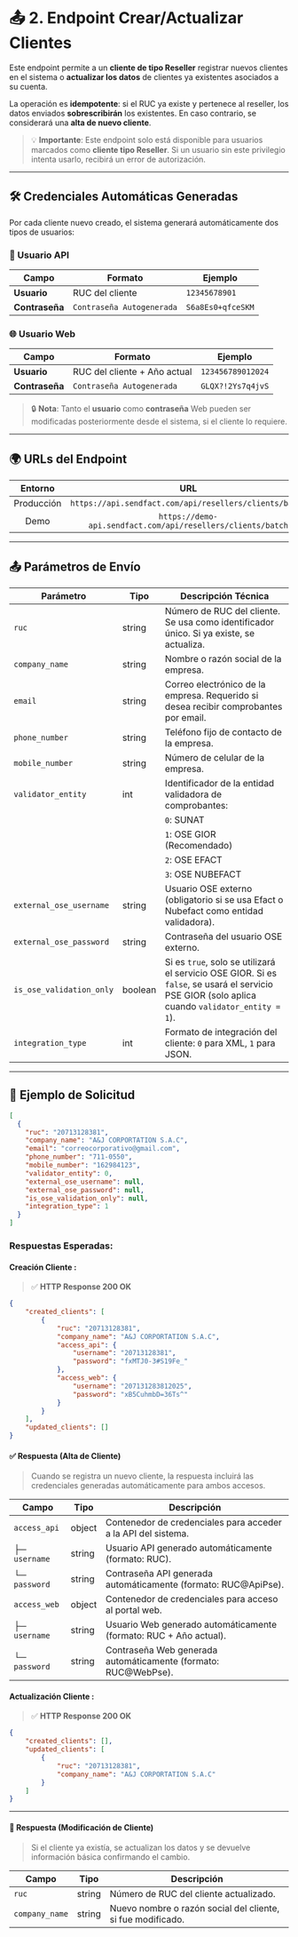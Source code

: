 # 📤 2. Endpoint Crear/Actualizar Clientes

Este endpoint permite a un **cliente de tipo Reseller** registrar nuevos clientes en el sistema o **actualizar los datos** de clientes ya existentes asociados a su cuenta.

La operación es **idempotente**: si el RUC ya existe y pertenece al reseller, los datos enviados **sobrescribirán** los existentes. En caso contrario, se considerará una **alta de nuevo cliente**.

> 💡 **Importante**: Este endpoint solo está disponible para usuarios marcados como **cliente tipo Reseller**. Si un usuario sin este privilegio intenta usarlo, recibirá un error de autorización.

---

## 🛠️ Credenciales Automáticas Generadas

Por cada cliente nuevo creado, el sistema generará automáticamente dos tipos de usuarios:

### 🔐 Usuario API

|     Campo      |           Formato         |      Ejemplo      |
|----------------|---------------------------|-------------------|
|  **Usuario**   |       RUC del cliente     |   `12345678901`   |
| **Contraseña** | `Contraseña Autogenerada` | `S6a8Es0+qfceSKM` |

### 🌐 Usuario Web

|     Campo      |            Formato            |     Ejemplo      |
|----------------|-------------------------------|------------------|
|   **Usuario**  | RUC del cliente + Año actual  | `123456789012024`|
| **Contraseña** |   `Contraseña Autogenerada`   | `GLQX?!2Ys7q4jvS`|

> 🔒 **Nota**: Tanto el **usuario** como **contraseña** Web pueden ser modificadas posteriormente desde el sistema, si el cliente lo requiere.

---

## 🌍 URLs del Endpoint

| Entorno     | URL                                                            | Método |
|:-----------:|:--------------------------------------------------------------:|:------:|
| Producción  | `https://api.sendfact.com/api/resellers/clients/batch`|  POST  |
| Demo        | `https://demo-api.sendfact.com/api/resellers/clients/batch` |  POST  |

---

## 📤 Parámetros de Envío

| Parámetro               | Tipo     | Descripción Técnica                                                                 |
|-------------------------|----------|--------------------------------------------------------------------------------------|
| `ruc`                   | string   | Número de RUC del cliente. Se usa como identificador único. Si ya existe, se actualiza. |
| `company_name`          | string   | Nombre o razón social de la empresa.                                                |
| `email`                 | string   | Correo electrónico de la empresa. Requerido si desea recibir comprobantes por email. |
| `phone_number`          | string   | Teléfono fijo de contacto de la empresa.                                            |
| `mobile_number`         | string   | Número de celular de la empresa.                                                    |
| `validator_entity`      | int      | Identificador de la entidad validadora de comprobantes:                              |
|                         |          | `0`: SUNAT  |
|                         |          | `1`: OSE GIOR (Recomendado)         |
|                         |          | `2`: OSE EFACT        |
|                         |          | `3`: OSE NUBEFACT     |
| `external_ose_username` | string   | Usuario OSE externo (obligatorio si se usa Efact o Nubefact como entidad validadora). |
| `external_ose_password` | string   | Contraseña del usuario OSE externo.                                                 |
| `is_ose_validation_only`| boolean  | Si es `true`, solo se utilizará el servicio OSE GIOR. Si es `false`, se usará el servicio PSE GIOR (solo aplica cuando `validator_entity = 1`). |
| `integration_type`      | int      | Formato de integración del cliente: `0` para XML, `1` para JSON.                    |

---

## 🧾 Ejemplo de Solicitud

```json
[
  {
    "ruc": "20713128381",
    "company_name": "A&J CORPORTATION S.A.C",
    "email": "correocorporativo@gmail.com",
    "phone_number": "711-0550",
    "mobile_number": "162984123",
    "validator_entity": 0,
    "external_ose_username": null,
    "external_ose_password": null,
    "is_ose_validation_only": null,
    "integration_type": 1
  }
]
```

###  **Respuestas Esperadas:**

####  **Creación Cliente :**
> ✅ **HTTP Response 200 OK**
```json
{
    "created_clients": [
        {
            "ruc": "20713128381",
            "company_name": "A&J CORPORTATION S.A.C",
            "access_api": {
                "username": "20713128381",
                "password": "fxMTJ0-3#S19Fe_"
            },
            "access_web": {
                "username": "207131283812025",
                "password": "xB5CuhmbD=36Ts^"
            }
        }
    ],
    "updated_clients": []
}
```
#### ✅ Respuesta (Alta de Cliente)

> Cuando se registra un nuevo cliente, la respuesta incluirá las credenciales generadas automáticamente para ambos accesos.

| Campo                  | Tipo     | Descripción                                                                         |
|------------------------|----------|-------------------------------------------------------------------------------------|
| `access_api`           | object   | Contenedor de credenciales para acceder a la API del sistema.                      |
| ├─ `username`          | string   | Usuario API generado automáticamente (formato: RUC).                               |
| └─ `password`          | string   | Contraseña API generada automáticamente (formato: RUC@ApiPse).                     |
| `access_web`           | object   | Contenedor de credenciales para acceso al portal web.                              |
| ├─ `username`          | string   | Usuario Web generado automáticamente (formato: RUC + Año actual).                 |
| └─ `password`          | string   | Contraseña Web generada automáticamente (formato: RUC@WebPse).                     |


####  **Actualización Cliente :**
> ✅ **HTTP Response 200 OK**
```json
{
    "created_clients": [],
    "updated_clients": [
        {
            "ruc": "20713128381",
            "company_name": "A&J CORPORTATION S.A.C"
        }
    ]
}
```
---
#### 🔁 Respuesta (Modificación de Cliente)

> Si el cliente ya existía, se actualizan los datos y se devuelve información básica confirmando el cambio.

| Campo           | Tipo     | Descripción                                         |
|-----------------|----------|------------------------------------------------------|
| `ruc`           | string   | Número de RUC del cliente actualizado.              |
| `company_name`  | string   | Nuevo nombre o razón social del cliente, si fue modificado. |


